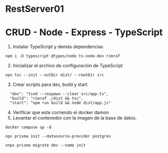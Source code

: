 # RestServer01

# CRUD - Node - Express - TypeScript

1. Instalar TypeScript y demás dependencias

```
npm i -D typescript @types/node ts-node-dev rimraf
```

2. Inicializar el archivo de configuración de TypeScript

```
npx tsc --init --outDir dist/ --rootDir src
```

3. Crear scripts para dev, build y start

```
  "dev": "tsnd --respawn --clear src/app.ts",
  "build": "rimraf ./dist && tsc",
  "start": "npm run build && node dist/app.js"
```

4. Verificar que este corriendo el docker damon
5. Levantar el contenedor con la imagen de la base de datos.

```
docker compose up -d
```

```
npx prisma init --datasource-provider postgres
```

```
nnpx prisma migrate dev --name init
```
